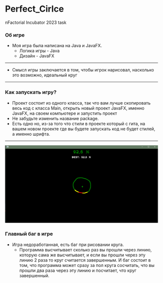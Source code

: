 # Perfect_Cirlce
nFactorial Incubator 2023 task

### Об игре

* Моя игра была написана на Java и JavaFX.
  * Логика игры - Java
  * Дизайн - JavaFX
***
* Смысл игры заключается в том, чтобы игрок нарисовал, насколько это возможно, идеальный круг

***

### Как запускать игру?
* Проект состоит из одного класса, так что вам лучше скопировать весь код с класса Main, открыть новый проект JavaFX, именно JavaFX, на своем компьютере и запустить проект
* Не забудьте изменить название package.
* Есть одно но, из-за того что стили в проекте который с гита, на вашем новом проекте где вы будете запускать код не будет стилей, а именно шрифта.

***
![img_1.png](img_1.png)

### Главный баг в игре
* Игра недоработанная, есть баг при рисовании круга.
  * Программа высчитывает сколько раз вы прошли через линию, которую сама же высчитывает, и если вы прошли через эту линию 2 раза то круг считается завершенным.
И баг состоит в том, что программа может сразу за пол круга сосчитать, что вы прошли два раза через эту линию и посчитает, что круг завершенный.
